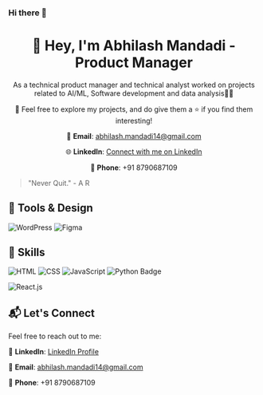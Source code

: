 ### Hi there 👋
                
<!--
**abhi-1111/abhi-1111** is a ✨ _special_ ✨ repository because its `README.md` (this file) appears on your GitHub profile.

Here are some ideas to get you started:

- 🔭 I’m currently working on ...
- 🌱 I’m currently learning ...
- 👯 I’m looking to collaborate on ...
- 🤔 I’m looking for help with ...
- 💬 Ask me about ...
- 📫 How to reach me: ...
- 😄 Pronouns: ...
- ⚡ Fun fact: ...
-->

<div align="center">
  <h1>👋 Hey, I'm Abhilash Mandadi - Product Manager</h1>
  <p> As a technical product manager and technical analyst worked on projects related to AI/ML, Software development and data analysis👨‍💻</p>
  <p>🌟 Feel free to explore my projects, and do give them a ⭐ if you find them interesting!</p>
  
  📧 **Email**: [abhilash.mandadi14@gmail.com](mailto:abhilash.mandadi14@gmail.com)

  🌐 **LinkedIn**: [Connect with me on LinkedIn](https://www.linkedin.com/in/abhilashrm/)

  📱 **Phone**: +91 8790687109
</div>

> "Never Quit." - A R


## 🎨 Tools & Design

![WordPress](https://img.shields.io/badge/WordPress-21759B?style=flat-square&logo=wordpress&logoColor=white)
![Figma](https://img.shields.io/badge/Figma-F24E1E?style=flat-square&logo=figma&logoColor=white)


## 🚀 Skills

![HTML](https://img.shields.io/badge/HTML-E34F26?style=flat-square&logo=html5&logoColor=white)
![CSS](https://img.shields.io/badge/CSS-1572B6?style=flat-square&logo=css3&logoColor=white)
![JavaScript](https://img.shields.io/badge/JavaScript-F7DF1E?style=flat-square&logo=javascript&logoColor=black)
![Python Badge](https://img.shields.io/badge/Python-3776AB?logo=python&logoColor=fff&style=flat)


![React.js](https://img.shields.io/badge/React-61DAFB?style=flat-square&logo=react&logoColor=black)


## 📬 Let's Connect

Feel free to reach out to me:

🚀 **LinkedIn**: [LinkedIn Profile](https://www.linkedin.com/in/abhilashrm/)

🚀 **Email**: [abhilash.mandadi14@gmail.com](mailto:abhilash.mandadi14@gmail.com)

📱 **Phone**: +91 8790687109
